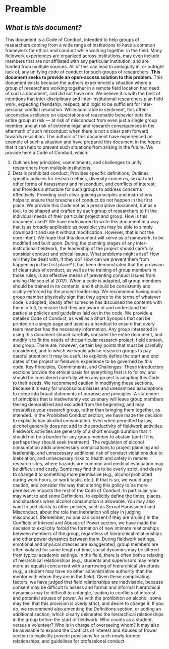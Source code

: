 # Preamble
## _What is this document?_  
This document is a Code of Conduct, intended to help groups of researchers coming from a wide range of institutions to have a common framework for ethics and conduct while working together in the field. Many fieldwork experiences are organized across institutions, may even include members that are not affiliated with any particular institution, and are funded from multiple sources. All of this can lead to ambiguity in, or outright lack of, any unifying code of conduct for such groups of researchers. **This document seeks to provide an open-access solution to this problem.** 
This document exists because the authors experienced a situation where a group of researchers working together in a remote field location had need of such a document, and did not have one. We believe it is with the best of intentions that inter-disciplinary and inter-institutional researchers plan field work, expecting friendship, respect, and logic to be sufficient for inter-personal conflict resolution. While admirable in sentiment, this often-unconscious reliance on expectations of reasonable behavior puts the entire group at risk — at risk of misconduct from even just a single group member, and at risk of extreme legal and research consequences in the aftermath of such misconduct when there is not a clear path forward towards resolution. The authors of this document have experienced an example of such a situation and have prepared this document in the hopes that it can help to prevent such situations from arising in the future. 
We provide here a Code of Conduct, which: 
1. Outlines key principles, commitments, and challenges to unify researchers from multiple institutions; 
2. Details prohibited conduct; 
Provides specific definitions; 
Outlines specific policies for research ethics, diversity concerns, sexual and other forms of harassment and misconduct, and conflicts of interest; and
Provides a structure for such groups to address concerns effectively. 
Providing such clear guiding principles and instructions helps to ensure that breaches of conduct do not happen in the first place. We provide this Code not as a prescriptive document, but as a tool, to be shaped and crafted by each group of researchers to fit the individual needs of their particular project and group. 
How is this document used?
We have endeavored to write this document in a way that is as broadly applicable as possible: you may be able to simply download it and use it without modification. However, that is not the core intent. We hope that this document will serve as a framework, to be modified and built upon.
During the planning stages of any inter-institutional fieldwork, the leadership of the project should carefully consider conduct and ethical issues. What problems might arise? How will they be dealt with, if they do? How can we prevent them from happening in the first place? 
It has been demonstrated that the provision of clear rules of conduct, as well as the training of group members in those rules, is an effective means of preventing conduct issues from arising (Nelson et al 2017). When a code is adapted, all group members should be trained in its contents, and it should be consistently and visibly enforced by the project leadership. We recommend having each group member physically sign that they agree to the terms of whatever code is adopted, ideally after someone has discussed the contents with them in full, to ensure that they are aware of and understand the particular policies and guidelines laid out in the code. 
We provide a detailed Code of Conduct, as well as a Short Synopsis that can be printed on a single page and used as a handout to ensure that every team member has the necessary information. 
Any group interested in using this document should carefully consider the entire document, and modify it to fit the needs of the particular research project, field context, and group. There are, however, certain key points that must be carefully considered, and to which we would advise research groups to pay careful attention: 
It may be useful to explicitly define the start and end dates of the project or fieldwork experience to be governed by this code.
Key Principles, Commitments, and Challenges: These introductory sections provide the ethical basis for everything that is to follow, and should be considered carefully when any project is adapting this Code to their needs. We recommend caution in modifying these sections, because it is easy for unconscious biases and unexamined assumptions to creep into broad statements of purpose and principles. A statement of principles that is inadvertently exclusionary will leave group members feeling demoralized and excluded from the beginning, and may destabilize your research group, rather than bringing them together, as intended. 
In the Prohibited Conduct section, we have made the decision to explicitly ban alcohol consumption. Even when permitted by law, alcohol generally does not add to the productivity of fieldwork activities. Fieldwork activities are generally of a short enough duration that it should not be a burden for any group member to abstain (and if it is, perhaps they should seek treatment). The regulation of alcohol consumption adds unnecessary complications to project planning and leadership, and unnecessary additional risk of conduct violations due to inebriation, and unnecessary risks to health and safety in remote research sites, where hazards are common and medical evacuation may be difficult and costly. 
Some may find this to be overly strict, and desire to change it to something more permissive (e.g., alcohol prohibited during work hours, or work tasks, etc.). If that is so, we would urge caution, and consider the way that altering this policy to be more permissive impacts the rest of the Code of Conduct. In particular, you may want to add some Definitions, to explicitly define the times, places, and situations when alcohol consumption is allowable. You may also want to add clarity to other policies, such as Sexual Harassment and Misconduct, about the role that inebriation will play in judging misconduct. (Remember, no one can consent if they are drunk.) 
In the Conflicts of Interest and Abuses of Power section, we have made the decision to explicitly forbid the formation of new intimate relationships between members of the group, regardless of hierarchical relationships and other power dynamics between them. During fieldwork settings, emotional and physical stresses are exaggerated, group members are often isolated for some length of time, social dynamics may be altered from typical academic settings. In the field, there is often both a relaxing of hierarchical relationships (e.g., students and supervisors may relate more as equals) concurrent with a narrowing of hierarchical structures (e.g., a student may have no other administrative authority than the mentor with whom they are in the field). Given these complicating factors, we have judged that field relationships are inadvisable, because consent may be difficult to assess and formal and informal hierarchical dynamics may be difficult to untangle, leading to conflicts of interest and potential abuses of power. 
As with the prohibition on alcohol, some may feel that this provision is overly strict, and desire to change it. If you do, we recommend also amending the Definitions section, or adding an additional section, which clearly delineates the hierarchical relationships in the group before the start of fieldwork. Who counts as a student, versus a volunteer? Who is in charge of overseeing whom? It may also be advisable to expand the Conflicts of Interest and Abuses of Power section to explicitly provide provisions for such newly formed relationships, and guidelines for professional conduct.
